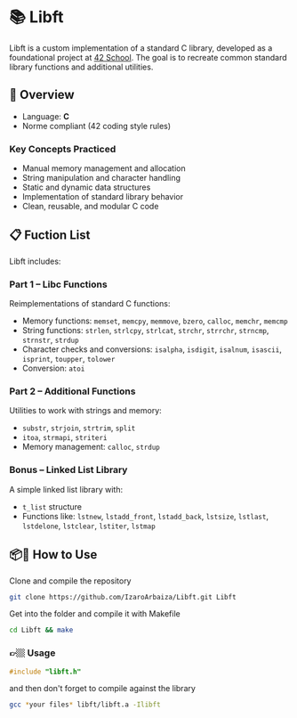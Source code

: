 # 📚 Libft

Libft is a custom implementation of a standard C library, developed as a foundational project at [42 School](https://42.fr/en/homepage/). The goal is to recreate common standard library functions and additional utilities.

## 🔧 Overview
- Language: **C**
- Norme compliant (42 coding style rules)

### Key Concepts Practiced
- Manual memory management and allocation
- String manipulation and character handling
- Static and dynamic data structures
- Implementation of standard library behavior
- Clean, reusable, and modular C code



## 📋 Fuction List

Libft includes:
### Part 1 – Libc Functions
Reimplementations of standard C functions:
- Memory functions: `memset`, `memcpy`, `memmove`, `bzero`, `calloc`, `memchr`, `memcmp`
- String functions: `strlen`, `strlcpy`, `strlcat`, `strchr`, `strrchr`, `strncmp`, `strnstr`, `strdup`
- Character checks and conversions: `isalpha`, `isdigit`, `isalnum`, `isascii`, `isprint`, `toupper`, `tolower`
- Conversion: `atoi`

### Part 2 – Additional Functions
Utilities to work with strings and memory:
- `substr`, `strjoin`, `strtrim`, `split`
- `itoa`, `strmapi`, `striteri`
- Memory management: `calloc`, `strdup`

### Bonus – Linked List Library
A simple linked list library with:
- `t_list` structure
- Functions like: `lstnew`, `lstadd_front`, `lstadd_back`, `lstsize`, `lstlast`, `lstdelone`, `lstclear`, `lstiter`, `lstmap`



## 📦🚀 How to Use

<!--To compile and use `libft.a` in your project:-->
Clone and compile the repository
```bash
git clone https://github.com/IzaroArbaiza/Libft.git Libft
```
Get into the folder and compile it with Makefile
```bash
cd Libft && make
```

### 👉🏼 Usage
```C
#include "libft.h"
```
and then don't forget to compile against the library
```Bash
gcc *your files* libft/libft.a -Ilibft
```
